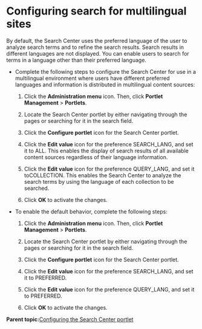 # Configuring search for multilingual sites

By default, the Search Center uses the preferred language of the user to analyze search terms and to refine the search results. Search results in different languages are not displayed. You can enable users to search for terms in a language other than their preferred language.

-   Complete the following steps to configure the Search Center for use in a multilingual environment where users have different preferred languages and information is distributed in multilingual content sources:

    1.  Click the **Administration menu** icon. Then, click **Portlet Management** \> **Portlets**.

    2.  Locate the Search Center portlet by either navigating through the pages or searching for it in the search field.

    3.  Click the **Configure portlet** icon for the Search Center portlet.

    4.  Click the **Edit value** icon for the preference SEARCH\_LANG, and set it to ALL. This enables the display of search results of all available content sources regardless of their language information.

    5.  Click the **Edit value** icon for the preference QUERY\_LANG, and set it toCOLLECTION. This enables the Search Center to analyze the search terms by using the language of each collection to be searched.

    6.  Click **OK** to activate the changes.

-   To enable the default behavior, complete the following steps:

    1.  Click the **Administration menu** icon. Then, click **Portlet Management** \> **Portlets**.

    2.  Locate the Search Center portlet by either navigating through the pages or searching for it in the search field.

    3.  Click the **Configure portlet** icon for the Search Center portlet.

    4.  Click the **Edit value** icon for the preference SEARCH\_LANG, and set it to PREFERRED.

    5.  Click the **Edit value** icon for the preference QUERY\_LANG, and set it to PREFERRED.

    6.  Click **OK** to activate the changes.


**Parent topic:**[Configuring the Search Center portlet](../admin-system/srtcfgsrchcntrprlt.md)

